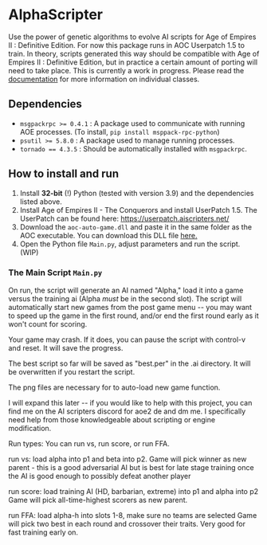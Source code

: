 # AlphaScripter
Use the power of genetic algorithms to evolve AI scripts for Age of Empires II : Definitive Edition. 
For now this package runs in AOC Userpatch 1.5 to train. In theory, scripts generated this way should be
compatible with Age of Empires II : Definitive Edition, but in practice a certain amount of porting will need to 
take place. This is currently a work in progress. Please read the 
[documentation](https://github.com/mboop127/AlphaScripter/wiki) for more information on individual classes.

## Dependencies
- `msgpackrpc >= 0.4.1` : A package used to communicate with running AOE processes. (To install, `pip install msppack-rpc-python`) 
- `psutil >= 5.8.0` : A package used to manage running processes.
- `tornado == 4.3.5` : Should be automatically installed with `msgpackrpc`. 

## How to install  and run
1. Install **32-bit** (!) Python (tested with version 3.9) and the dependencies listed above.
2. Install Age of Empires II - The Conquerors and install UserPatch 1.5. The UserPatch can be found here: 
https://userpatch.aiscripters.net/
3. Download the `aoc-auto-game.dll` and paste it in the same folder as the AOC executable. You can download
this DLL file [here.](https://github.com/FLWL/aoc-auto-game/releases/download/v1.15/aoc-auto-game.dll)
4. Open the Python file `Main.py`, adjust parameters and run the script. (WIP)


### The Main Script `Main.py`
On run, the script will generate an AI named "Alpha," load it into a game versus the training ai (Alpha *must* be in the second slot).
The script will automatically start new games from the post game menu -- you may want to speed up the game in the first 
round, and/or end the first round early as it won't count for scoring.

Your game may crash. If it does, you can pause the script with control-v and reset. It will save the progress.

The best script so far will be saved as "best.per" in the .ai directory. It will be overwritten if you restart the script.

The png files are necessary for to auto-load new game function.

I will expand this later -- if you would like to help with this project, you can find me on the AI scripters discord 
for aoe2 de and dm me.
I specifically need help from those knowledgeable about scripting or engine modification.

Run types:
You can run vs, run score, or run FFA.

run vs:
load alpha into p1 and beta into p2.
Game will pick winner as new parent - this is a good adversarial AI but is best for late stage training once the AI is 
good enough to possibly defeat another player

run score:
load training AI (HD, barbarian, extreme) into p1 and alpha into p2
Game will pick all-time-highest scorers as new parent.

run FFA:
load alpha-h into slots 1-8, make sure no teams are selected
Game will pick two best in each round and crossover their traits. Very good for fast training early on.